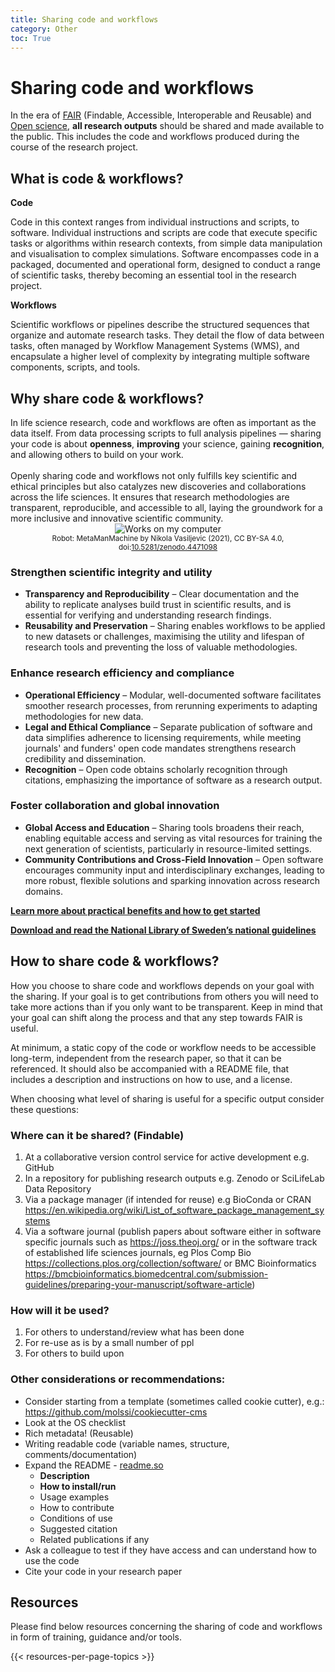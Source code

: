 ```yaml
---
title: Sharing code and workflows
category: Other
toc: True
---
```


# Sharing code and workflows 
In the era of [FAIR](https://data-guidelines.scilifelab.se/topics/fair-principles) (Findable, Accessible, Interoperable and Reusable) and [Open science](https://www.vr.se/english/mandates/open-science/open-access-to-research-data.html), **all research outputs** should be shared and made available to the public. This includes the code and workflows produced during the course of the research project.

## What is code & workflows?
**Code**

Code in this context ranges from individual instructions and scripts, to software. Individual instructions and scripts are code that execute specific tasks or algorithms within research contexts, from simple data manipulation and visualisation to complex simulations. 
Software encompasses code in a packaged, documented and operational form, designed to conduct a range of scientific tasks, thereby becoming an essential tool in the research project.

**Workflows** 

Scientific workflows or pipelines describe the structured sequences that organize and automate research tasks. They detail the flow of data between tasks, often managed by Workflow Management Systems (WMS), and encapsulate a higher level of complexity by integrating multiple software components, scripts, and tools. 

## Why share code & workflows?
<div class="row">
  <div class="col-7">
    In life science research, code and workflows are often as important as the data itself. From data processing scripts to full analysis pipelines — sharing your code is about <b>openness</b>, <b>improving</b> your science, gaining <b>recognition</b>, and allowing others to build on your work.
    <br><br>
    Openly sharing code and workflows not only fulfills key scientific and ethical principles but also catalyzes new discoveries and collaborations across the life sciences. It ensures that research methodologies are transparent, reproducible, and accessible to all, laying the groundwork for a more inclusive and innovative scientific community.
  </div>
  <div class="col-5" style="text-align: center;">
    <img src="/img/illustrations/works-on-my-computer.JPG" alt="Works on my computer" class="img-fluid">
    <br><small>Robot: MetaManMachine by Nikola Vasiljevic (2021), CC BY-SA 4.0, doi:<a href="https://doi.org/10.5281/zenodo.4471098" target="_blank">10.5281/zenodo.4471098</a></small>
  </div>
</div>

### Strengthen scientific integrity and utility

* **Transparency and Reproducibility** – Clear documentation and the ability to replicate analyses build trust in scientific results, and is essential for verifying and understanding research findings.
* **Reusability and Preservation** – Sharing enables workflows to be applied to new datasets or challenges, maximising the utility and lifespan of research tools and preventing the loss of valuable methodologies.

### Enhance research efficiency and compliance

* **Operational Efficiency** – Modular, well-documented software facilitates smoother research processes, from rerunning experiments to adapting methodologies for new data. 
* **Legal and Ethical Compliance** – Separate publication of software and data simplifies adherence to licensing requirements, while meeting journals' and funders' open code mandates strengthens research credibility and dissemination.
* **Recognition** – Open code obtains scholarly recognition through citations, emphasizing the importance of software as a research output.

### Foster collaboration and global innovation
* **Global Access and Education** – Sharing tools broadens their reach, enabling equitable access and serving as vital resources for training the next generation of scientists, particularly in resource-limited settings.
* **Community Contributions and Cross-Field Innovation** – Open software encourages community input and interdisciplinary exchanges, leading to more robust, flexible solutions and sparking innovation across research domains.

<a class="link-teal" href="https://www.software.ac.uk/blog/why-should-you-care-about-reproducible-code-and-how-get-started" target="_blank"> <b>Learn more about practical benefits and how to get started <i class="bi bi-box-arrow-up-right"></i></b></a>

<a class="link-teal" href="https://urn.kb.se/resolve?urn=urn:nbn:se:kb:publ-738" target="_blank"><b>Download and read the National Library of Sweden’s national guidelines <i class="bi bi-box-arrow-up-right"></i></b></a>

## How to share code & workflows?
How you choose to share code and workflows depends on your goal with the sharing. If your goal is to get contributions from others you will need to take more actions than if you only want to be transparent. Keep in mind that your goal can shift along the process and that any step towards FAIR is useful.

At minimum, a static copy of the code or workflow needs to be accessible long-term, independent from the research paper, so that it can be referenced. It should also be accompanied with a README file, that includes a description and instructions on how to use, and a license. 

When choosing what level of sharing is useful for a specific output consider these questions:

### Where can it be shared? (Findable)
1. At a collaborative version control service for active development e.g. GitHub
1. In a repository for publishing research outputs e.g. Zenodo or SciLifeLab Data Repository
1. Via a package manager (if intended for reuse) e.g BioConda or CRAN https://en.wikipedia.org/wiki/List_of_software_package_management_systems 
1. Via a software journal (publish papers about software either in software specific journals such as https://joss.theoj.org/ or in the software track of established life sciences journals, eg Plos Comp Bio https://collections.plos.org/collection/software/ or BMC Bioinformatics https://bmcbioinformatics.biomedcentral.com/submission-guidelines/preparing-your-manuscript/software-article)

### How will it be used?
1. For others to understand/review what has been done
1. For re-use as is by a small number of ppl
1. For others to build upon 


### Other considerations or recommendations:
* Consider starting from a template (sometimes called cookie cutter), e.g.: https://github.com/molssi/cookiecutter-cms
* Look at the OS checklist
* Rich metadata! (Reusable)
* Writing readable code (variable names, structure, comments/documentation)
* Expand the README - [readme.so](https://readme.so/)
    * **Description** 
    * **How to install/run**
    * Usage examples
    * How to contribute
    * Conditions of use
    * Suggested citation
    * Related publications if any
* Ask a colleague to test if they have access and can understand how to use the code
* Cite your code in your research paper

## Resources
Please find below resources concerning the sharing of code and workflows in form of training, guidance and/or tools.

{{< resources-per-page-topics >}}
